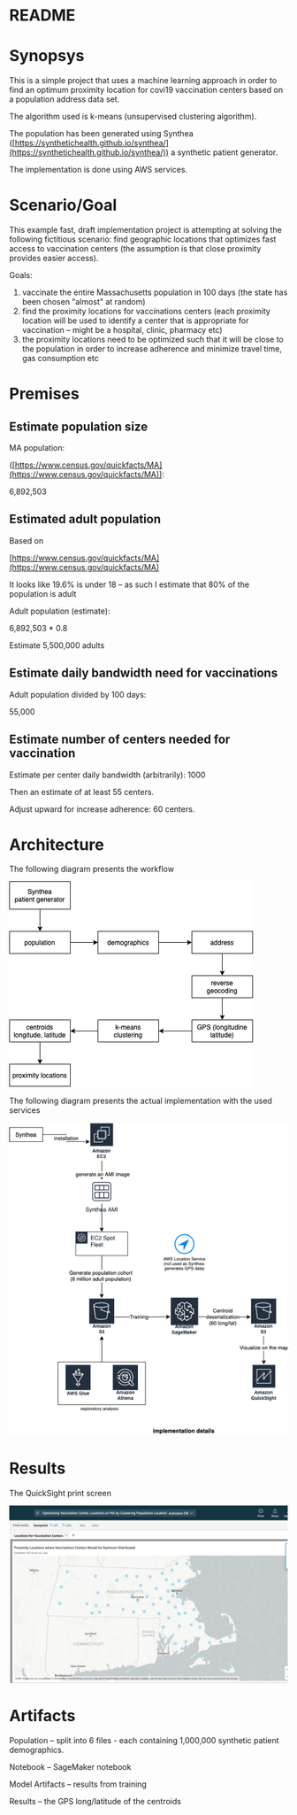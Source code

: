 # README

# Synopsys

This is a simple project that uses a machine learning approach in order to find an optimum proximity location for covi19 vaccination centers based on a population address data set.

The algorithm used is k-means (unsupervised clustering algorithm).

The population has been generated using Synthea ([https://synthetichealth.github.io/synthea/](https://synthetichealth.github.io/synthea/)) a synthetic patient generator.

The implementation is done using AWS services.

# Scenario/Goal

This example fast, draft implementation project is attempting at solving the following fictitious scenario: find geographic locations that optimizes fast access to vaccination centers (the assumption is that close proximity provides easier access).

Goals:

1. vaccinate the entire Massachusetts population in 100 days (the state has been chosen &quot;almost&quot; at random)
2. find the proximity locations for vaccinations centers (each proximity location will be used to identify a center that is appropriate for vaccination – might be a hospital, clinic, pharmacy etc)
3. the proximity locations need to be optimized such that it will be close to the population in order to increase adherence and minimize travel time, gas consumption etc

# Premises

## Estimate population size

MA population:

([https://www.census.gov/quickfacts/MA](https://www.census.gov/quickfacts/MA)):

6,892,503

## Estimated adult population

Based on

[https://www.census.gov/quickfacts/MA](https://www.census.gov/quickfacts/MA)

It looks like 19.6% is under 18 – as such I estimate that 80% of the population is adult

Adult population (estimate):

6,892,503 \* 0.8

Estimate 5,500,000 adults

## Estimate daily bandwidth need for vaccinations

Adult population divided by 100 days:

55,000

## Estimate number of centers needed for vaccination

Estimate per center daily bandwidth (arbitrarily): 1000

Then an estimate of at least 55 centers.

Adjust upward for increase adherence: 60 centers.

# Architecture

The following diagram presents the workflow

![](images/workflow_01.png)

The following diagram presents the actual implementation with the used services

![](images/work_diagrams-implementation.png)

# Results

The QuickSight print screen

![](images/QuickSight_printscreen.png)

# Artifacts

Population – split into 6 files - each containing 1,000,000 synthetic patient demographics.

Notebook – SageMaker notebook

Model Artifacts – results from training

Results – the GPS long/latitude of the centroids
